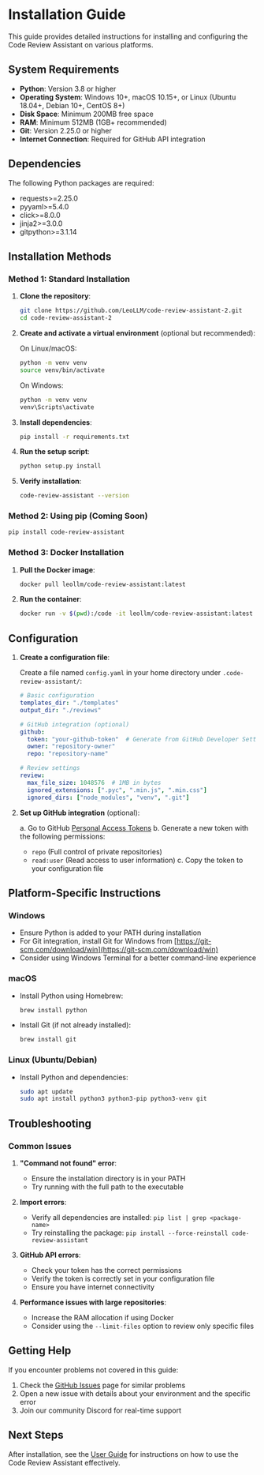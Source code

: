 # Installation Guide

This guide provides detailed instructions for installing and configuring the Code Review Assistant on various platforms.

## System Requirements

- **Python**: Version 3.8 or higher
- **Operating System**: Windows 10+, macOS 10.15+, or Linux (Ubuntu 18.04+, Debian 10+, CentOS 8+)
- **Disk Space**: Minimum 200MB free space
- **RAM**: Minimum 512MB (1GB+ recommended)
- **Git**: Version 2.25.0 or higher
- **Internet Connection**: Required for GitHub API integration

## Dependencies

The following Python packages are required:
- requests>=2.25.0
- pyyaml>=5.4.0
- click>=8.0.0
- jinja2>=3.0.0
- gitpython>=3.1.14

## Installation Methods

### Method 1: Standard Installation

1. **Clone the repository**:
   ```bash
   git clone https://github.com/LeoLLM/code-review-assistant-2.git
   cd code-review-assistant-2
   ```

2. **Create and activate a virtual environment** (optional but recommended):
   
   On Linux/macOS:
   ```bash
   python -m venv venv
   source venv/bin/activate
   ```
   
   On Windows:
   ```bash
   python -m venv venv
   venv\Scripts\activate
   ```

3. **Install dependencies**:
   ```bash
   pip install -r requirements.txt
   ```

4. **Run the setup script**:
   ```bash
   python setup.py install
   ```

5. **Verify installation**:
   ```bash
   code-review-assistant --version
   ```

### Method 2: Using pip (Coming Soon)

```bash
pip install code-review-assistant
```

### Method 3: Docker Installation

1. **Pull the Docker image**:
   ```bash
   docker pull leollm/code-review-assistant:latest
   ```

2. **Run the container**:
   ```bash
   docker run -v $(pwd):/code -it leollm/code-review-assistant:latest
   ```

## Configuration

1. **Create a configuration file**:
   
   Create a file named `config.yaml` in your home directory under `.code-review-assistant/`:
   
   ```yaml
   # Basic configuration
   templates_dir: "./templates"
   output_dir: "./reviews"
   
   # GitHub integration (optional)
   github:
     token: "your-github-token"  # Generate from GitHub Developer Settings
     owner: "repository-owner"
     repo: "repository-name"
   
   # Review settings
   review:
     max_file_size: 1048576  # 1MB in bytes
     ignored_extensions: [".pyc", ".min.js", ".min.css"]
     ignored_dirs: ["node_modules", "venv", ".git"]
   ```

2. **Set up GitHub integration** (optional):
   
   a. Go to GitHub [Personal Access Tokens](https://github.com/settings/tokens)
   b. Generate a new token with the following permissions:
      - `repo` (Full control of private repositories)
      - `read:user` (Read access to user information)
   c. Copy the token to your configuration file

## Platform-Specific Instructions

### Windows

- Ensure Python is added to your PATH during installation
- For Git integration, install Git for Windows from [https://git-scm.com/download/win](https://git-scm.com/download/win)
- Consider using Windows Terminal for a better command-line experience

### macOS

- Install Python using Homebrew:
  ```bash
  brew install python
  ```
- Install Git (if not already installed):
  ```bash
  brew install git
  ```

### Linux (Ubuntu/Debian)

- Install Python and dependencies:
  ```bash
  sudo apt update
  sudo apt install python3 python3-pip python3-venv git
  ```

## Troubleshooting

### Common Issues

1. **"Command not found" error**:
   - Ensure the installation directory is in your PATH
   - Try running with the full path to the executable

2. **Import errors**:
   - Verify all dependencies are installed: `pip list | grep <package-name>`
   - Try reinstalling the package: `pip install --force-reinstall code-review-assistant`

3. **GitHub API errors**:
   - Check your token has the correct permissions
   - Verify the token is correctly set in your configuration file
   - Ensure you have internet connectivity

4. **Performance issues with large repositories**:
   - Increase the RAM allocation if using Docker
   - Consider using the `--limit-files` option to review only specific files

## Getting Help

If you encounter problems not covered in this guide:

1. Check the [GitHub Issues](https://github.com/LeoLLM/code-review-assistant-2/issues) page for similar problems
2. Open a new issue with details about your environment and the specific error
3. Join our community Discord for real-time support

## Next Steps

After installation, see the [User Guide](USER_GUIDE.md) for instructions on how to use the Code Review Assistant effectively.